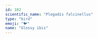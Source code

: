```yaml
---
id: 102
scientific_name: "Plegadis falcinellus"
type: "bird"
emoji: "🐦"
name: "Glossy ibis"
---
```

